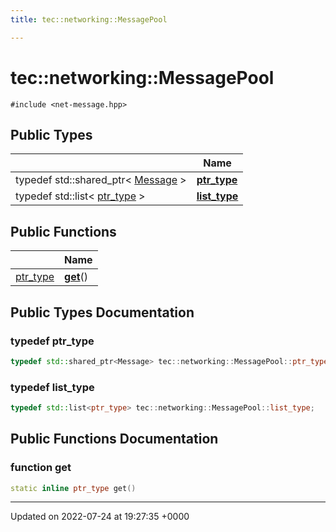 ```yaml
---
title: tec::networking::MessagePool

---
```


# tec::networking::MessagePool






`#include <net-message.hpp>`

## Public Types

|                | Name           |
| -------------- | -------------- |
| typedef std::shared_ptr< [Message](/engine/Classes/classtec_1_1networking_1_1_message/) > | **[ptr_type](/engine/Classes/classtec_1_1networking_1_1_message_pool/#typedef-ptr-type)**  |
| typedef std::list< [ptr_type](/engine/Classes/classtec_1_1networking_1_1_message_pool/#typedef-ptr-type) > | **[list_type](/engine/Classes/classtec_1_1networking_1_1_message_pool/#typedef-list-type)**  |

## Public Functions

|                | Name           |
| -------------- | -------------- |
| [ptr_type](/engine/Classes/classtec_1_1networking_1_1_message_pool/#typedef-ptr-type) | **[get](/engine/Classes/classtec_1_1networking_1_1_message_pool/#function-get)**() |

## Public Types Documentation

### typedef ptr_type

```cpp
typedef std::shared_ptr<Message> tec::networking::MessagePool::ptr_type;
```


### typedef list_type

```cpp
typedef std::list<ptr_type> tec::networking::MessagePool::list_type;
```


## Public Functions Documentation

### function get

```cpp
static inline ptr_type get()
```


-------------------------------

Updated on 2022-07-24 at 19:27:35 +0000